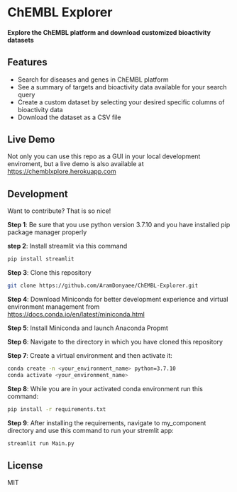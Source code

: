 # ChEMBL Explorer
#### Explore the ChEMBL platform and download customized bioactivity datasets

## Features

- Search for diseases and genes in ChEMBL platform
- See a summary of targets and bioactivity data available for your search query 
- Create a custom dataset by selecting your desired specific columns of bioactivity data
- Download the dataset as a CSV file

## Live Demo

Not only you can use this repo as a GUI in your local development enviroment, but a live demo is also available at https://chemblxplore.herokuapp.com

## Development

Want to contribute? That is so nice!

**Step 1**: Be sure that you use python version 3.7.10 and you have installed pip package manager properly

**step 2**: Install streamlit via this command

```sh
pip install streamlit
```

**Step 3**: Clone this repository
```sh
git clone https://github.com/AramDonyaee/ChEMBL-Explorer.git
```
**Step 4**: Download Miniconda for better development experience and virtual environment management from https://docs.conda.io/en/latest/miniconda.html  

**Step 5**: Install Miniconda and launch Anaconda Propmt  

**Step 6**: Navigate to the directory in which you have cloned this repository  

**Step 7**: Create a virtual environment and then activate it:  

```sh
conda create -n <your_environment_name> python=3.7.10
conda activate <your_environment_name>
```
**Step 8**: While you are in your activated conda environment run this command:
```sh
pip install -r requirements.txt
```
**Step 9**: After installing the requirements, navigate to my_component directory and use this command to run your stremlit app:
```sh
streamlit run Main.py
```
## License
MIT